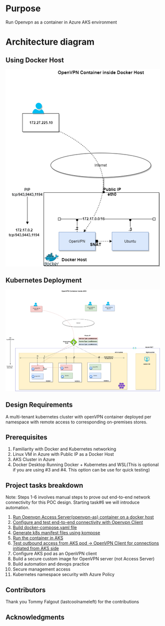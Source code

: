 # Purpose

Run Openvpn as a container in Azure AKS environment

# Architecture diagram

## Using Docker Host

![alt text for image](architecture-diagram/openvpn-architecture-Docker.png)

## Kubernetes Deployment

![alt text for image](architecture-diagram/openvpn-architecture-AKS.png)

## Design Requirements

A multi-tenant kubernetes cluster with openVPN container deployed per namespace with remote access to corresponding on-premises stores.

## Prerequisites

1. Familiarity with Docker and Kubernetes networking
2. Linux VM in Azure with Public IP as a Docker Host
3. AKS Cluster in Azure
4. Docker Desktop Running Docker + Kubernetes and WSL(This is optional if you are using #3 and #4. This option can be use for quick testing)

## Project tasks breakdown

Note: Steps 1-6 involves manual steps to prove out end-to-end network connectivity for this POC design. Starting task#6 we will introduce automation.

1. [Run Openvpn Access Server(openvpn-as) container on a docker host](docker/README.md)
2. [Configure and test end-to-end connectivity with Openvpn Client](openvpn/setup.md)
3. [Build docker-compose.yaml file](docker/README.md)
4. [Generate k8s manifest files using kompose](aks/README.md)
5. [Run the container in AKS](aks/README.md)
6. [Test outbound access from AKS pod -> OpenVPN Client for connections initiated from AKS side](aks/README.md)
7. Configure AKS pod as an OpenVPN client
8. Build a secure custom image for OpenVPN server (not Access Server)
9. Build automation and devops practice
10. Secure management access
11. Kubernetes namespace security with Azure Policy

## Contributors

Thank you Tommy Falgout (lastcoolnameleft) for the contributions

## Acknowledgments
